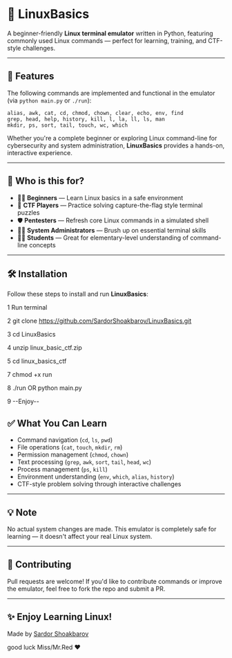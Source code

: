 # 🐧 LinuxBasics

A beginner-friendly **Linux terminal emulator** written in Python, featuring commonly used Linux commands — perfect for learning, training, and CTF-style challenges.

---

## 🚀 Features

The following commands are implemented and functional in the emulator (via `python main.py` or `./run`):

```
alias, awk, cat, cd, chmod, chown, clear, echo, env, find  
grep, head, help, history, kill, l, la, ll, ls, man  
mkdir, ps, sort, tail, touch, wc, which
```

Whether you're a complete beginner or exploring Linux command-line for cybersecurity and system administration, **LinuxBasics** provides a hands-on, interactive experience.

---

## 🎯 Who is this for?

- 🧑‍💻 **Beginners** — Learn Linux basics in a safe environment  
- 🎯 **CTF Players** — Practice solving capture-the-flag style terminal puzzles  
- 🛡️ **Pentesters** — Refresh core Linux commands in a simulated shell  
- 🧑‍🔧 **System Administrators** — Brush up on essential terminal skills  
- 👨‍🎓 **Students** — Great for elementary-level understanding of command-line concepts

---

## 🛠️ Installation

Follow these steps to install and run **LinuxBasics**:

  1 Run terminal                                                     

  2 git clone https://github.com/SardorShoakbarov/LinuxBasics.git    

  3 cd LinuxBasics                                                   

  4 unzip linux_basic_ctf.zip                                        

  5 cd linux_basics_ctf                                               

  7 chmod +x run

  8 ./run OR python main.py                                                                                                              

  9 --Enjoy--                                                      



## ✅ What You Can Learn

- Command navigation (`cd`, `ls`, `pwd`)
- File operations (`cat`, `touch`, `mkdir`, `rm`)
- Permission management (`chmod`, `chown`)
- Text processing (`grep`, `awk`, `sort`, `tail`, `head`, `wc`)
- Process management (`ps`, `kill`)
- Environment understanding (`env`, `which`, `alias`, `history`)
- CTF-style problem solving through interactive challenges

---

## 💡 Note

No actual system changes are made. This emulator is completely safe for learning — it doesn't affect your real Linux system.

---

## 🤝 Contributing

Pull requests are welcome! If you'd like to contribute commands or improve the emulator, feel free to fork the repo and submit a PR.

---

## ✨ Enjoy Learning Linux!
Made by [Sardor Shoakbarov](https://github.com/SardorShoakbarov)

good luck Miss/Mr.Red ❤
